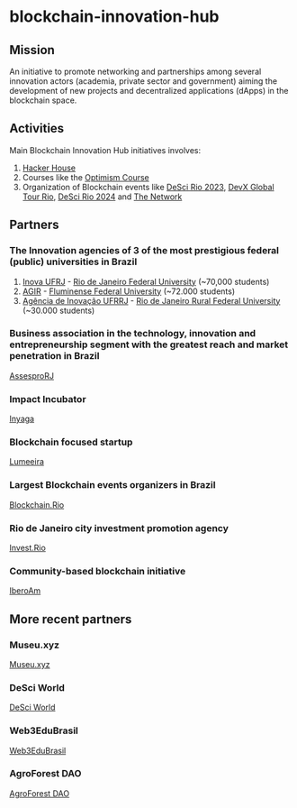 # blockchain-innovation-hub

## Mission

An initiative to promote networking and partnerships among several innovation actors (academia, private sector and government) aiming the development of new projects and decentralized applications (dApps) in the blockchain space. 

## Activities

Main Blockchain Innovation Hub initiatives involves:

1. [Hacker House](https://github.com/iberoam/hacker-house)
2. Courses like the [Optimism Course](https://github.com/iberoam/optimism-course)
3. Organization of Blockchain events like [DeSci Rio 2023](https://lu.ma/desci.rio), [DevX Global Tour Rio](https://lu.ma/devxRio), [DeSci Rio 2024](https://lu.ma/descirio2024) and [The Network](https://lu.ma/thenetwork)

## Partners

### The Innovation agencies of 3 of the most prestigious federal (public) universities in Brazil

1. [Inova UFRJ](https://inovacao.ufrj.br/) - [Rio de Janeiro Federal University](https://ufrj.br/en/) (~70,000 students)
2. [AGIR](https://agir.uff.br/) - [Fluminense Federal University](https://www.uff.br/) (~72.000 students)
3. [Agência de Inovação UFRRJ](https://institucional.ufrrj.br/nit/) - [Rio de Janeiro Rural Federal University](https://portal.ufrrj.br/) (~30.000 students)

### Business association in the technology, innovation and entrepreneurship segment with the greatest reach and market penetration in Brazil

[AssesproRJ](https://assespro.rio/)

### Impact Incubator

[Inyaga](https://www.linkedin.com/company/inyaga/)

### Blockchain focused startup

[Lumeeira](https://lumeeira.io)

### Largest Blockchain events organizers in Brazil

[Blockchain.Rio](https://blockchainrio.com.br/)

### Rio de Janeiro city investment promotion agency

[Invest.Rio](https://www.invest.rio/en)

### Community-based blockchain initiative

[IberoAm](https://linktr.ee/iberoam)

## More recent partners

### Museu.xyz

[Museu.xyz](https://museu.xyz/)

### DeSci World

[DeSci World](https://desci.world/)

### Web3EduBrasil

[Web3EduBrasil](https://www.web3edubrasil.com/)

### AgroForest DAO

[AgroForest DAO](https://agroforestdao-ptbr.web.app/)

